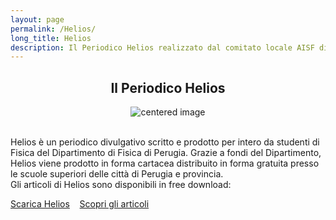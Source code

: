 ```yaml
---
layout: page
permalink: /Helios/
long_title: Helios
description: Il Periodico Helios realizzato dal comitato locale AISF di Perugia
---
```


<center><h2><b>Il Periodico Helios </b></h2></center>

 <figure>
<center>
    <img src="/perugia/ImgSlideShow/logoHelios.jpg" alt="centered image" style="max-width:40%"
    height="auto" width="auto" class="responsive" >
</center>
</figure>

<section>

<br>
Helios è un periodico divulgativo scritto e prodotto per intero da studenti di Fisica del Dipartimento di Fisica di Perugia.
Grazie a fondi del Dipartimento, Helios viene prodotto in forma cartacea  distribuito in forma gratuita presso le scuole superiori delle città di Perugia e provincia.
<br>Gli articoli di Helios sono disponibili in free download:<br>

<a href="/perugia/Download">Scarica Helios</a>&nbsp; &nbsp;
<a href="/perugia/Articoli">Scopri gli articoli</a>

</section>
